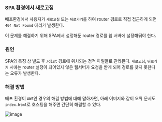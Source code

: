 ### SPA 환경에서 새로고침
배포환경에서 사용자가 `새로고침` 또는 `뒤로가기`를 하여 router 경로로 직접 접근하게 되면 `404 Not Found` 에러가 발생한다.

이 문제를 해결하기 위해 SPA에서 설정해둔 router 경로를 웹 서버에 설정해둬야 한다.

### 원인
SPA의 특징 상 빌드 후 `/dist` 경로에 위치되는 정적 파일들로 관리된다. `새로고침`, `뒤로가기` 시에는 router 설정이 되어있지 않은 웹서버가 요청을 받게 되어 경로를 찾지 못한다는 오류가 발생한다.

### 해결 방법
배포 환경이 `AWS`인 경우의 해결 방법에 대해 말하자면,
아래 이미지와 같이 오류 문서도 `index.html`로 호스팅을 해주면 간단히 해결할 수 있다.

![image](https://user-images.githubusercontent.com/43168524/133710785-e859fb49-ab27-4287-ad01-acb4bfa840ca.png)
